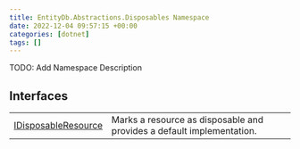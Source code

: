 ```yaml
---
title: EntityDb.Abstractions.Disposables Namespace
date: 2022-12-04 09:57:15 +00:00
categories: [dotnet]
tags: []
---
```



TODO: Add Namespace Description

## Interfaces
<table><tr><td><!--/posts/dotnet-entitydb-abstractions-disposables-idisposableresource--><a href='#'>IDisposableResource</a></td><td>
Marks a resource as disposable and provides a default implementation.
</td></tr></table>
